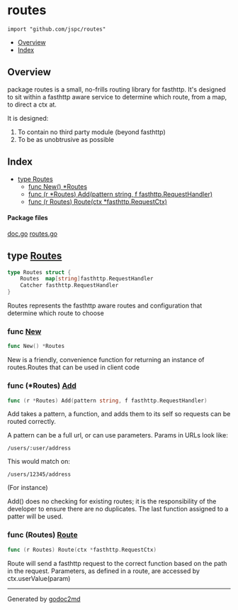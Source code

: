 

# routes
`import "github.com/jspc/routes"`

* [Overview](#pkg-overview)
* [Index](#pkg-index)

## <a name="pkg-overview">Overview</a>
package routes is a small, no-frills routing library for fasthttp. It's designed to sit within a fasthttp
aware service to determine which route, from a map, to direct a ctx at.

It is designed:
1. To contain no third party module (beyond fasthttp)
2. To be as unobtrusive as possible




## <a name="pkg-index">Index</a>
* [type Routes](#Routes)
  * [func New() *Routes](#New)
  * [func (r *Routes) Add(pattern string, f fasthttp.RequestHandler)](#Routes.Add)
  * [func (r Routes) Route(ctx *fasthttp.RequestCtx)](#Routes.Route)


#### <a name="pkg-files">Package files</a>
[doc.go](/src/github.com/jspc/routes/doc.go) [routes.go](/src/github.com/jspc/routes/routes.go) 






## <a name="Routes">type</a> [Routes](/src/target/routes.go?s=183:282#L2)
``` go
type Routes struct {
    Routes  map[string]fasthttp.RequestHandler
    Catcher fasthttp.RequestHandler
}
```
Routes represents the fasthttp aware routes
and configuration that determine which route to choose







### <a name="New">func</a> [New](/src/target/routes.go?s=405:423#L9)
``` go
func New() *Routes
```
New is a friendly, convenience function for returning
an instance of routes.Routes that can be used in client code





### <a name="Routes.Add">func</a> (\*Routes) [Add](/src/target/routes.go?s=1085:1148#L31)
``` go
func (r *Routes) Add(pattern string, f fasthttp.RequestHandler)
```
Add takes a pattern, a function, and adds them to its self
so requests can be routed correctly.

A pattern can be a full url, or can use parameters.
Params in URLs look like:


	/users/:user/address

This would match on:


	/users/12345/address

(For instance)

Add() does no checking for existing routes; it is the responsibility
of the developer to ensure there are no duplicates. The last function
assigned to a patter will be used.




### <a name="Routes.Route">func</a> (Routes) [Route](/src/target/routes.go?s=1367:1414#L38)
``` go
func (r Routes) Route(ctx *fasthttp.RequestCtx)
```
Route will send a fasthttp request to the correct function based
on the path in the request.
Parameters, as defined in a route, are accessed by ctx.userValue(param)








- - -
Generated by [godoc2md](http://godoc.org/github.com/davecheney/godoc2md)
